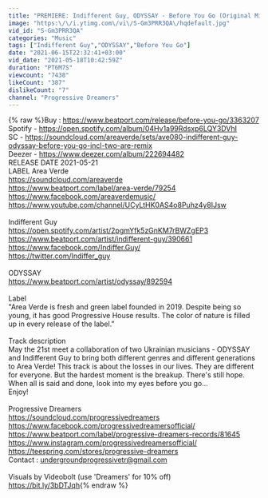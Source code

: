 ```yaml
---
title: "PREMIERE: Indifferent Guy, ODYSSAY - Before You Go (Original Mix) [Area Verde]"
image: "https:\/\/i.ytimg.com\/vi\/S-Gm3PRR3QA\/hqdefault.jpg"
vid_id: "S-Gm3PRR3QA"
categories: "Music"
tags: ["Indifferent Guy","ODYSSAY","Before You Go"]
date: "2021-06-15T22:32:41+03:00"
vid_date: "2021-05-18T10:42:59Z"
duration: "PT6M7S"
viewcount: "7438"
likeCount: "387"
dislikeCount: "7"
channel: "Progressive Dreamers"
---
```

{% raw %}Buy : <a rel="nofollow" target="blank" href="https://www.beatport.com/release/before-you-go/3363207">https://www.beatport.com/release/before-you-go/3363207</a><br />Spotify - <a rel="nofollow" target="blank" href="https://open.spotify.com/album/04Hv1a99Rdsxp6LQY3DVhI">https://open.spotify.com/album/04Hv1a99Rdsxp6LQY3DVhI</a><br />SC - <a rel="nofollow" target="blank" href="https://soundcloud.com/areaverde/sets/ave080-indifferent-guy-odyssay-before-you-go-incl-two-are-remix">https://soundcloud.com/areaverde/sets/ave080-indifferent-guy-odyssay-before-you-go-incl-two-are-remix</a><br />Deezer - <a rel="nofollow" target="blank" href="https://www.deezer.com/album/222694482">https://www.deezer.com/album/222694482</a><br />RELEASE DATE 2021-05-21<br />LABEL Area Verde<br /><a rel="nofollow" target="blank" href="https://soundcloud.com/areaverde">https://soundcloud.com/areaverde</a><br /><a rel="nofollow" target="blank" href="https://www.beatport.com/label/area-verde/79254">https://www.beatport.com/label/area-verde/79254</a>  <br /><a rel="nofollow" target="blank" href="https://www.facebook.com/areaverdemusic/">https://www.facebook.com/areaverdemusic/</a><br /><a rel="nofollow" target="blank" href="https://www.youtube.com/channel/UCyLtHK0AS4o8Puhz4y8IJsw">https://www.youtube.com/channel/UCyLtHK0AS4o8Puhz4y8IJsw</a><br /><br />Indifferent Guy<br /><a rel="nofollow" target="blank" href="https://open.spotify.com/artist/2pgmYfk5zGnKM7rBWZgEP3">https://open.spotify.com/artist/2pgmYfk5zGnKM7rBWZgEP3</a><br /><a rel="nofollow" target="blank" href="https://www.beatport.com/artist/indifferent-guy/390661">https://www.beatport.com/artist/indifferent-guy/390661</a><br /><a rel="nofollow" target="blank" href="https://www.facebook.com/Indiffer.Guy/">https://www.facebook.com/Indiffer.Guy/</a><br /><a rel="nofollow" target="blank" href="https://twitter.com/Indiffer_guy">https://twitter.com/Indiffer_guy</a><br /><br />ODYSSAY<br /><a rel="nofollow" target="blank" href="https://www.beatport.com/artist/odyssay/892594">https://www.beatport.com/artist/odyssay/892594</a><br /><br />Label <br />&quot;Area Verde is fresh and green label founded in 2019. Despite being so young, it has good Progressive House results. The color of nature is filled up in every release of the label.&quot;<br /><br />Track description <br />May the 21st meet a collaboration of two Ukrainian musicians - ODYSSAY and Indifferent Guy to bring both different genres and different generations to Area Verde! This track is about the losses in our lives. They are different for everyone. But the hardest moment is the breakup. There's still hope. When all is said and done, look into my eyes before you go…<br />Enjoy!<br /><br />Progressive Dreamers<br /><a rel="nofollow" target="blank" href="https://soundcloud.com/progressivedreamers">https://soundcloud.com/progressivedreamers</a><br /><a rel="nofollow" target="blank" href="https://www.facebook.com/progressivedreamersofficial/">https://www.facebook.com/progressivedreamersofficial/</a><br /><a rel="nofollow" target="blank" href="https://www.beatport.com/label/progressive-dreamers-records/81645">https://www.beatport.com/label/progressive-dreamers-records/81645</a><br /><a rel="nofollow" target="blank" href="https://www.instagram.com/progressivedreamersofficial/">https://www.instagram.com/progressivedreamersofficial/</a><br /><a rel="nofollow" target="blank" href="https://teespring.com/stores/progressive-dreamers">https://teespring.com/stores/progressive-dreamers</a><br />Contact :  undergroundprogressivetr@gmail.com<br /><br />Visuals by Videobolt (use 'Dreamers' for 10% off)<br /><a rel="nofollow" target="blank" href="https://bit.ly/3bDTJqh​">https://bit.ly/3bDTJqh​</a>{% endraw %}

